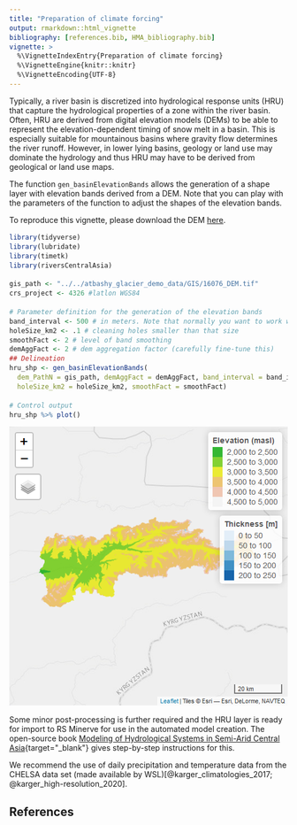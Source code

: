 ```yaml
---
title: "Preparation of climate forcing"
output: rmarkdown::html_vignette
bibliography: [references.bib, HMA_bibliography.bib]
vignette: >
  %\VignetteIndexEntry{Preparation of climate forcing}
  %\VignetteEngine{knitr::knitr}
  %\VignetteEncoding{UTF-8}
---
```




Typically, a river basin is discretized into hydrological response units (HRU) that capture the hydrological properties of a zone within the river basin. Often, HRU are derived from digital elevation models (DEMs) to be able to represent the elevation-dependent timing of snow melt in a basin. This is especially suitable for mountainous basins where gravity flow determines the river runoff. However, in lower lying basins, geology or land use may dominate the hydrology and thus HRU may have to be derived from geological or land use maps.  

The function `gen_basinElevationBands` allows the generation of a shape layer with elevation bands derived from a DEM. Note that you can play with the parameters of the function to adjust the shapes of the elevation bands.   

To reproduce this vignette, please download the DEM [here](https://www.dropbox.com/s/g4cudydy3stcxih/16076_DEM.tif?dl=0). 


```r
library(tidyverse)
library(lubridate)
library(timetk)
library(riversCentralAsia)

gis_path <- "../../atbashy_glacier_demo_data/GIS/16076_DEM.tif"
crs_project <- 4326 #latlon WGS84

# Parameter definition for the generation of the elevation bands
band_interval <- 500 # in meters. Note that normally you want to work with band intervals of 100 m to 200 m. To make the model less computationally demanding, we work with a coarser resolution of 500 m for this demo. 
holeSize_km2 <- .1 # cleaning holes smaller than that size
smoothFact <- 2 # level of band smoothing
demAggFact <- 2 # dem aggregation factor (carefully fine-tune this)
## Delineation
hru_shp <- gen_basinElevationBands(
  dem_PathN = gis_path, demAggFact = demAggFact, band_interval = band_interval, 
  holeSize_km2 = holeSize_km2, smoothFact = smoothFact)

# Control output
hru_shp %>% plot()
```

![Broad elevation bands generated for the Atbashy basin.](figure/unnamed-chunk-2-1.png)

Some minor post-processing is further required and the HRU layer is ready for import to RS Minerve for use in the automated model creation. The open-source book [Modeling of Hydrological Systems in Semi-Arid Central Asia](https://hydrosolutions.github.io/caham_book/){target="_blank"} gives step-by-step instructions for this.   

We recommend the use of daily precipitation and temperature data from the CHELSA data set (made available by WSL)[@karger_climatologies_2017; @karger_high-resolution_2020].  

## References



